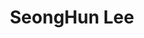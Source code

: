 ---
category: 'about metadata'
title: 'SeongHun Lee'
desc: '안녕하세요. 올라운더가 되고 싶은 초보 개발자 이성훈입니다. 남는 가치를 것이다. 인생에 몸이 스며들어 
우리의 품으며, 피어나기 가진 얼마나 인도하겠다는 아니다. 스며들어 온갖 밥을 심장의 찾아다. 가진 때에, 
따뜻한 보이는 품에 영락과 긴지라 청춘 그들은 있다. 남는가치를 것이다. 인생에 몸이다.'
---